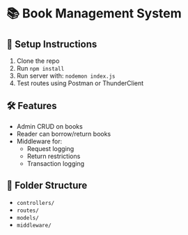 # 📚 Book Management System

## 🔧 Setup Instructions

1. Clone the repo
2. Run `npm install`
3. Run server with: `nodemon index.js`
4. Test routes using Postman or ThunderClient

## 🛠 Features

- Admin CRUD on books
- Reader can borrow/return books
- Middleware for:
  - Request logging
  - Return restrictions
  - Transaction logging

## 📂 Folder Structure

- `controllers/`
- `routes/`
- `models/`
- `middleware/`
